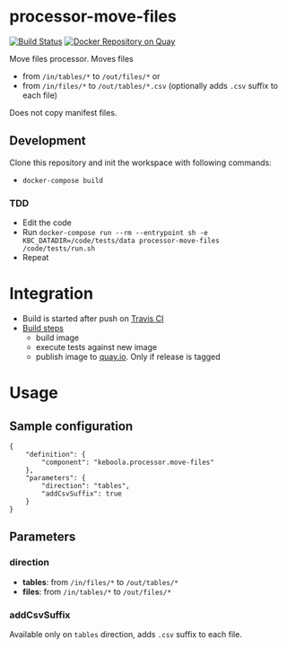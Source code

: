 # processor-move-files

[![Build Status](https://travis-ci.org/keboola/processor-move-files.svg?branch=master)](https://travis-ci.org/keboola/processor-move-files)
[![Docker Repository on Quay](https://quay.io/repository/keboola/processor-move-files/status "Docker Repository on Quay")](https://quay.io/repository/keboola/processor-move-files)

Move files processor. Moves files

 - from `/in/tables/*` to `/out/files/*` or
 - from `/in/files/*` to `/out/tables/*.csv` (optionally adds `.csv` suffix to each file)
  
Does not copy manifest files.
 
## Development
 
Clone this repository and init the workspace with following commands:

- `docker-compose build`

### TDD 

 - Edit the code
 - Run `docker-compose run --rm --entrypoint sh -e KBC_DATADIR=/code/tests/data processor-move-files /code/tests/run.sh` 
 - Repeat
 
# Integration
 - Build is started after push on [Travis CI](https://travis-ci.org/keboola/processor-move-files)
 - [Build steps](https://github.com/keboola/processor-move-files/blob/master/.travis.yml)
   - build image
   - execute tests against new image
   - publish image to [quay.io](https://quay.io/repository/keboola/processor-move-files). Only if release is tagged
   
# Usage

## Sample configuration

```
{  
    "definition": {
        "component": "keboola.processor.move-files"
    },
    "parameters": {
        "direction": "tables",
        "addCsvSuffix": true
    }
}
```

## Parameters

### direction

 - **tables**: from `/in/files/*` to `/out/tables/*` 
 - **files**: from `/in/tables/*` to `/out/files/*`

### addCsvSuffix

Available only on `tables` direction, adds `.csv` suffix to each file.
